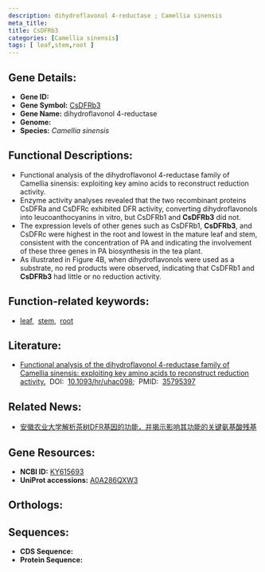 ```yaml
---
description: dihydroflavonol 4-reductase ; Camellia sinensis
meta_title:
title: CsDFRb3
categories: [Camellia sinensis]
tags: [ leaf,stem,root ]
---
```


## Gene Details:
- **Gene ID:** []()
- **Gene Symbol:** <u>CsDFRb3</u>
- **Gene Name:** dihydroflavonol 4-reductase
- **Genome:** 
- **Species:** *Camellia sinensis*

## Functional Descriptions:
   - Functional analysis of the dihydroflavonol 4-reductase family of Camellia sinensis: exploiting key amino acids to reconstruct reduction activity.
   - Enzyme activity analyses revealed that the two recombinant proteins CsDFRa and CsDFRc exhibited DFR activity, converting dihydroflavonols into leucoanthocyanins in vitro, but CsDFRb1 and **CsDFRb3** did not.
   - The expression levels of other genes such as CsDFRb1, **CsDFRb3**, and CsDFRc were highest in the root and lowest in the mature leaf and stem, consistent with the concentration of PA and indicating the involvement of these three genes in PA biosynthesis in the tea plant.
   - As illustrated in Figure 4B, when dihydroflavonols were used as a substrate, no red products were observed, indicating that CsDFRb1 and **CsDFRb3** had little or no reduction activity.

## Function-related keywords:
   - [leaf](/tags/leaf/),&nbsp;&nbsp;[stem](/tags/stem/),&nbsp;&nbsp;[root](/tags/root/)

## Literature:
   - [Functional analysis of the dihydroflavonol 4-reductase family of Camellia sinensis: exploiting key amino acids to reconstruct reduction activity.](https://www.doi.org/10.1093/hr/uhac098)&nbsp;&nbsp;DOI:&nbsp;&nbsp;[10.1093/hr/uhac098](https://www.doi.org/10.1093/hr/uhac098);&nbsp;&nbsp;PMID:&nbsp;&nbsp;[35795397](https://pubmed.ncbi.nlm.nih.gov/35795397/)

## Related News:
   - [安徽农业大学解析茶树DFR基因的功能，并揭示影响其功能的关键氨基酸残基](https://mp.weixin.qq.com/s?__biz=MzU3ODY3MDM0NA==&mid=2247518129&idx=3&sn=8fe4804ca034b29dfea2953d4e028a17&chksm=fd731dd6ca0494c0665db665e82f28949176c05cd821c5b8b688ff7808fe565c12b2b47ea86f&scene=27#wechat_redirect)

## Gene Resources:
- **NCBI ID:**  [KY615693](https://www.ncbi.nlm.nih.gov/search/all/?term=KY615693)
- **UniProt accessions:**  [A0A286QXW3](https://www.uniprot.org/uniprotkb/A0A286QXW3/entry)

## Orthologs:

## Sequences:
- **CDS Sequence:**
- **Protein Sequence:**
